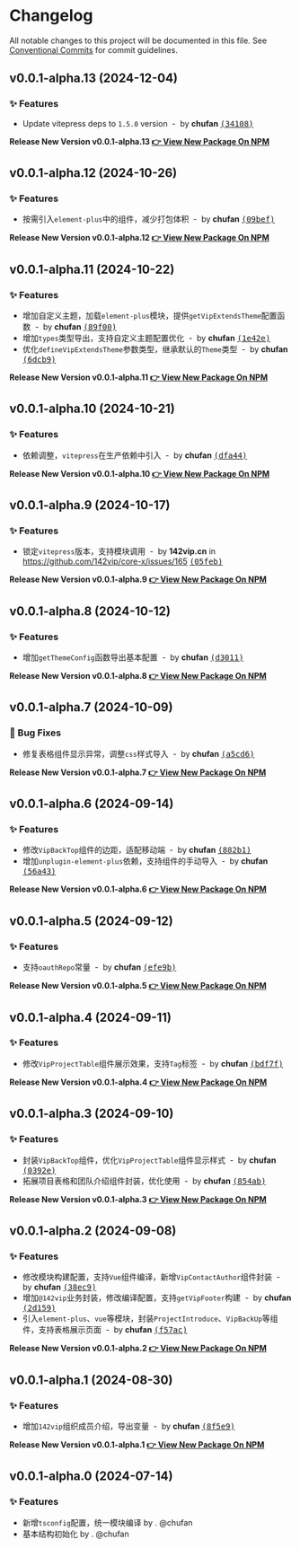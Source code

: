 # Changelog

All notable changes to this project will be documented in this file.
See [Conventional Commits](https://conventionalcommits.org) for commit guidelines.

## v0.0.1-alpha.13 (2024-12-04)

### ✨ Features

- Update vitepress deps to `1.5.0` version &nbsp;-&nbsp; by **chufan** [<samp>(34108)</samp>](https://github.com/142vip/core-x/commit/3410852)

**Release New Version v0.0.1-alpha.13 [👉 View New Package On NPM](https://www.npmjs.com/package/@142vip/vitepress)**

## v0.0.1-alpha.12 (2024-10-26)

### ✨ Features

- 按需引入`element-plus`中的组件，减少打包体积 &nbsp;-&nbsp; by **chufan** [<samp>(09bef)</samp>](https://github.com/142vip/core-x/commit/09bef5e)

**Release New Version v0.0.1-alpha.12 [👉 View New Package On NPM](https://www.npmjs.com/package/@142vip/vitepress)**

## v0.0.1-alpha.11 (2024-10-22)

### ✨ Features

- 增加自定义主题，加载`element-plus`模块，提供`getVipExtendsTheme`配置函数 &nbsp;-&nbsp; by **chufan** [<samp>(89f00)</samp>](https://github.com/142vip/core-x/commit/89f00d0)
- 增加`types`类型导出，支持自定义主题配置优化 &nbsp;-&nbsp; by **chufan** [<samp>(1e42e)</samp>](https://github.com/142vip/core-x/commit/1e42eab)
- 优化`defineVipExtendsTheme`参数类型，继承默认的`Theme`类型 &nbsp;-&nbsp; by **chufan** [<samp>(6dcb9)</samp>](https://github.com/142vip/core-x/commit/6dcb9a5)

**Release New Version v0.0.1-alpha.11 [👉 View New Package On NPM](https://www.npmjs.com/package/@142vip/vitepress)**

## v0.0.1-alpha.10 (2024-10-21)

### ✨ Features

- 依赖调整，`vitepress`在生产依赖中引入 &nbsp;-&nbsp; by **chufan** [<samp>(dfa44)</samp>](https://github.com/142vip/core-x/commit/dfa4435)

**Release New Version v0.0.1-alpha.10 [👉 View New Package On NPM](https://www.npmjs.com/package/@142vip/vitepress)**

## v0.0.1-alpha.9 (2024-10-17)

### ✨ Features

- 锁定`vitepress`版本，支持模块调用 &nbsp;-&nbsp; by **142vip.cn** in https://github.com/142vip/core-x/issues/165 [<samp>(05feb)</samp>](https://github.com/142vip/core-x/commit/05feb26)

**Release New Version v0.0.1-alpha.9 [👉 View New Package On NPM](https://www.npmjs.com/package/@142vip/vitepress)**

## v0.0.1-alpha.8 (2024-10-12)

### ✨ Features

- 增加`getThemeConfig`函数导出基本配置 &nbsp;-&nbsp; by **chufan** [<samp>(d3011)</samp>](https://github.com/142vip/core-x/commit/d301148)

**Release New Version v0.0.1-alpha.8 [👉 View New Package On NPM](https://www.npmjs.com/package/@142vip/vitepress)**

## v0.0.1-alpha.7 (2024-10-09)

### 🐛 Bug Fixes

- 修复表格组件显示异常，调整`css`样式导入 &nbsp;-&nbsp; by **chufan** [<samp>(a5cd6)</samp>](https://github.com/142vip/core-x/commit/a5cd696)

**Release New Version v0.0.1-alpha.7 [👉 View New Package On NPM](https://www.npmjs.com/package/@142vip/vitepress)**

## v0.0.1-alpha.6 (2024-09-14)

### ✨ Features

- 修改`VipBackTop`组件的边距，适配移动端 &nbsp;-&nbsp; by **chufan** [<samp>(882b1)</samp>](https://github.com/142vip/core-x/commit/882b18e)
- 增加`unplugin-element-plus`依赖，支持组件的手动导入 &nbsp;-&nbsp; by **chufan** [<samp>(56a43)</samp>](https://github.com/142vip/core-x/commit/56a431d)

**Release New Version v0.0.1-alpha.6 [👉 View New Package On NPM](https://www.npmjs.com/package/@142vip/vitepress)**

## v0.0.1-alpha.5 (2024-09-12)

### ✨ Features

- 支持`oauthRepo`常量 &nbsp;-&nbsp; by **chufan** [<samp>(efe9b)</samp>](https://github.com/142vip/core-x/commit/efe9b0a)

**Release New Version v0.0.1-alpha.5 [👉 View New Package On NPM](https://www.npmjs.com/package/@142vip/vitepress)**

## v0.0.1-alpha.4 (2024-09-11)

### ✨ Features

- 修改`VipProjectTable`组件展示效果，支持`Tag`标签 &nbsp;-&nbsp; by **chufan** [<samp>(bdf7f)</samp>](https://github.com/142vip/core-x/commit/bdf7fd4)

**Release New Version v0.0.1-alpha.4 [👉 View New Package On NPM](https://www.npmjs.com/package/@142vip/vitepress)**

## v0.0.1-alpha.3 (2024-09-10)

### ✨ Features

- 封装`VipBackTop`组件，优化`VipProjectTable`组件显示样式 &nbsp;-&nbsp; by **chufan** [<samp>(0392e)</samp>](https://github.com/142vip/core-x/commit/0392e18)
- 拓展项目表格和团队介绍组件封装，优化使用 &nbsp;-&nbsp; by **chufan** [<samp>(854ab)</samp>](https://github.com/142vip/core-x/commit/854ab43)

**Release New Version v0.0.1-alpha.3 [👉 View New Package On NPM](https://www.npmjs.com/package/@142vip/vitepress)**

## v0.0.1-alpha.2 (2024-09-08)

### ✨ Features

- 修改模块构建配置，支持`Vue`组件编译，新增`VipContactAuthor`组件封装 &nbsp;-&nbsp; by **chufan** [<samp>(38ec9)</samp>](https://github.com/142vip/core-x/commit/38ec955)
- 增加`@142vip`业务封装，修改编译配置，支持`getVipFooter`构建 &nbsp;-&nbsp; by **chufan** [<samp>(2d159)</samp>](https://github.com/142vip/core-x/commit/2d1595f)
- 引入`element-plus`、`vue`等模块，封装`ProjectIntroduce`、`VipBackUp`等组件，支持表格展示页面 &nbsp;-&nbsp; by **chufan** [<samp>(f57ac)</samp>](https://github.com/142vip/core-x/commit/f57aca7)

**Release New Version v0.0.1-alpha.2 [👉 View New Package On NPM](https://www.npmjs.com/package/@142vip/vitepress)**

## v0.0.1-alpha.1 (2024-08-30)

### ✨ Features

- 增加`142vip`组织成员介绍，导出变量 &nbsp;-&nbsp; by **chufan** [<samp>(8f5e9)</samp>](https://github.com/142vip/core-x/commit/8f5e984)

**Release New Version v0.0.1-alpha.1 [👉 View New Package On NPM](https://www.npmjs.com/package/@142vip/vitepress)**

## v0.0.1-alpha.0 (2024-07-14)

### ✨ Features

- 新增`tsconfig`配置，统一模块编译 by . @chufan
- 基本结构初始化  by . @chufan
